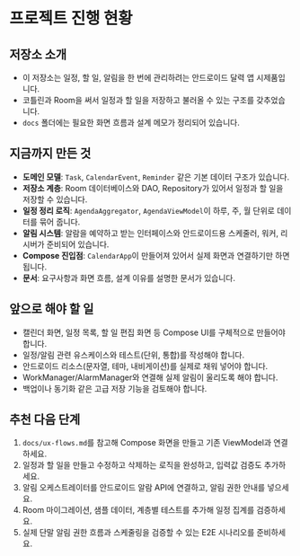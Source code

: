 # 프로젝트 진행 현황

## 저장소 소개
- 이 저장소는 일정, 할 일, 알림을 한 번에 관리하려는 안드로이드 달력 앱 시제품입니다.
- 코틀린과 Room을 써서 일정과 할 일을 저장하고 불러올 수 있는 구조를 갖추었습니다.
- `docs` 폴더에는 필요한 화면 흐름과 설계 메모가 정리되어 있습니다.

## 지금까지 만든 것
- **도메인 모델**: `Task`, `CalendarEvent`, `Reminder` 같은 기본 데이터 구조가 있습니다.
- **저장소 계층**: Room 데이터베이스와 DAO, Repository가 있어서 일정과 할 일을 저장할 수 있습니다.
- **일정 정리 로직**: `AgendaAggregator`, `AgendaViewModel`이 하루, 주, 월 단위로 데이터를 묶어 줍니다.
- **알림 시스템**: 알람을 예약하고 받는 인터페이스와 안드로이드용 스케줄러, 워커, 리시버가 준비되어 있습니다.
- **Compose 진입점**: `CalendarApp`이 만들어져 있어서 실제 화면과 연결하기만 하면 됩니다.
- **문서**: 요구사항과 화면 흐름, 설계 이유를 설명한 문서가 있습니다.

## 앞으로 해야 할 일
- 캘린더 화면, 일정 목록, 할 일 편집 화면 등 Compose UI를 구체적으로 만들어야 합니다.
- 일정/알림 관련 유스케이스와 테스트(단위, 통합)를 작성해야 합니다.
- 안드로이드 리소스(문자열, 테마, 내비게이션)를 실제로 채워 넣어야 합니다.
- WorkManager/AlarmManager와 연결해 실제 알림이 울리도록 해야 합니다.
- 백업이나 동기화 같은 고급 저장 기능을 검토해야 합니다.

## 추천 다음 단계
1. `docs/ux-flows.md`를 참고해 Compose 화면을 만들고 기존 ViewModel과 연결하세요.
2. 일정과 할 일을 만들고 수정하고 삭제하는 로직을 완성하고, 입력값 검증도 추가하세요.
3. 알림 오케스트레이터를 안드로이드 알람 API에 연결하고, 알림 권한 안내를 넣으세요.
4. Room 마이그레이션, 샘플 데이터, 계층별 테스트를 추가해 일정 집계를 검증하세요.
5. 실제 단말 알림 권한 흐름과 스케줄링을 검증할 수 있는 E2E 시나리오를 준비하세요.
